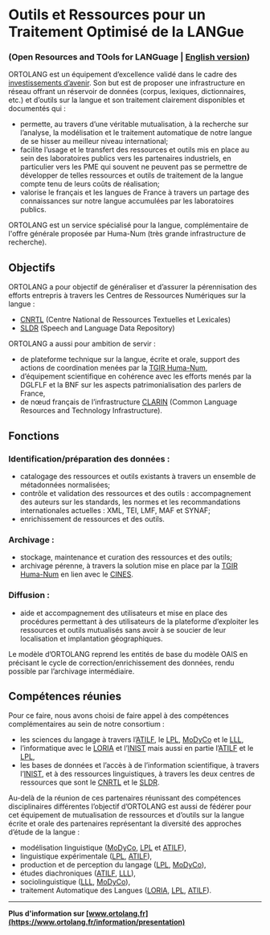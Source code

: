 # Outils et Ressources pour un Traitement Optimisé de la LANGue
### (Open Resources and TOols for LANGuage | [English version](https://github.com/Ortolang/diffusion/blob/master/README_EN.md))

ORTOLANG est un équipement d’excellence validé dans le cadre des [investissements d’avenir](http://investissement-avenir.gouvernement.fr/). Son but est de proposer une infrastructure en réseau offrant un réservoir de données (corpus, lexiques, dictionnaires, etc.) et d’outils sur la langue et son traitement clairement disponibles et documentés qui :

* permette, au travers d’une véritable mutualisation, à la recherche sur l’analyse, la modélisation et le traitement automatique de notre langue de se hisser au meilleur niveau international;
* facilite l’usage et le transfert des ressources et outils mis en place au sein des laboratoires publics vers les partenaires industriels, en particulier vers les PME qui souvent ne peuvent pas se permettre de développer de telles ressources et outils de traitement de la langue compte tenu de leurs coûts de réalisation;
* valorise le français et les langues de France à travers un partage des connaissances sur notre langue accumulées par les laboratoires publics.

ORTOLANG est un service spécialisé pour la langue, complémentaire de l'offre générale proposée par Huma-Num (très grande infrastructure de recherche).

## Objectifs

ORTOLANG a pour objectif de généraliser et d’assurer la pérennisation des efforts entrepris à travers les Centres de Ressources Numériques sur la langue :

* [CNRTL](http://www.cnrtl.fr/) (Centre National de Ressources Textuelles et Lexicales)
* [SLDR](http://sldr.org/) (Speech and Language Data Repository)

ORTOLANG a aussi pour ambition de servir :

* de plateforme technique sur la langue, écrite et orale, support des actions de coordination menées par la [TGIR Huma-Num](http://www.huma-num.fr/),
* d’équipement scientifique en cohérence avec les efforts menés par la DGLFLF et la BNF sur les aspects patrimonialisation des parlers de France,
* de nœud français de l’infrastructure [CLARIN](http://www.clarin.eu/) (Common Language Resources and Technology Infrastructure).

## Fonctions

### Identification/préparation des données :

* catalogage des ressources et outils existants à travers un ensemble de métadonnées normalisées;
* contrôle et validation des ressources et des outils : accompagnement des auteurs sur les standards, les normes et les recommandations internationales actuelles : XML, TEI, LMF, MAF et SYNAF;
* enrichissement de ressources et des outils.

### Archivage :

* stockage, maintenance et curation des ressources et des outils;
* archivage pérenne, à travers la solution mise en place par la [TGIR Huma-Num](http://www.huma-num.fr/) en lien avec le [CINES](http://www.cines.fr/).

### Diffusion :

* aide et accompagnement des utilisateurs et mise en place des procédures permettant à des utilisateurs de la plateforme d’exploiter les ressources et outils mutualisés sans avoir à se soucier de leur localisation et implantation géographiques.

Le modèle d’ORTOLANG reprend les entités de base du modèle OAIS en précisant le cycle de correction/enrichissement des données, rendu possible par l’archivage intermédiaire.

## Compétences réunies

Pour ce faire, nous avons choisi de faire appel à des compétences complémentaires au sein de notre consortium :

* les sciences du langage à travers l’[ATILF](http://www.atilf.fr/), le [LPL](http://www.lpl-aix.fr/), [MoDyCo](http://www.modyco.fr/) et le [LLL](http://www.lll.cnrs.fr/),
* l’informatique avec le [LORIA](http://www.loria.fr/) et l’[INIST](http://www.inist.fr/) mais aussi en partie l’[ATILF](http://www.atilf.fr/) et le [LPL](http://www.lpl-aix.fr/),
* les bases de données et l’accès à de l’information scientifique, à travers l’[INIST](http://www.inist.fr/), et à des ressources linguistiques, à travers les deux centres de ressources que sont le [CNRTL](http://www.cnrtl.fr/) et le [SLDR](http://sldr.org/).

Au-delà de la réunion de ces partenaires réunissant des compétences disciplinaires différentes l’objectif d’ORTOLANG est aussi de fédérer pour cet équipement de mutualisation de ressources et d’outils sur la langue écrite et orale des partenaires représentant la diversité des approches d’étude de la langue :

* modélisation linguistique ([MoDyCo](http://www.modyco.fr/), [LPL](http://www.lpl-aix.fr/) et [ATILF](http://www.atilf.fr/)),
* linguistique expérimentale ([LPL](http://www.lpl-aix.fr/), [ATILF](http://www.atilf.fr/)),
* production et de perception du langage ([LPL](http://www.lpl-aix.fr/), [MoDyCo](http://www.modyco.fr/)),
* études diachroniques ([ATILF](http://www.atilf.fr/), [LLL](http://www.lll.cnrs.fr/)),
* sociolinguistique ([LLL](http://www.lll.cnrs.fr/), [MoDyCo](http://www.modyco.fr/)),
* traitement Automatique des Langues ([LORIA](http://www.loria.fr/), [LPL](http://www.lpl-aix.fr/), [ATILF](http://www.atilf.fr/)).

___

**Plus d'information sur [www.ortolang.fr](https://www.ortolang.fr/information/presentation)**